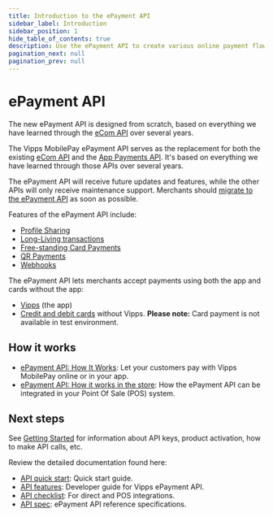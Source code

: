 ```yaml
---
title: Introduction to the ePayment API
sidebar_label: Introduction
sidebar_position: 1
hide_table_of_contents: true
description: Use the ePayment API to create various online payment flows.
pagination_next: null
pagination_prev: null
---
```


# ePayment API

The new ePayment API is designed from scratch, based on everything we have
learned through the
[eCom API](https://developer.vippsmobilepay.com/docs/APIs/ecom-api)
over several years.

The Vipps MobilePay ePayment API serves as the replacement for both the existing
[eCom API](https://developer.vippsmobilepay.com/docs/APIs/ecom-api) and the
[App Payments API](https://developer.mobilepay.dk/docs/app-payments).
It's based on everything we have learned through those APIs over several years.

The ePayment API will receive future updates and features, while the other APIs will only
receive maintenance support. Merchants should
[migrate to the ePayment API](https://developer.vippsmobilepay.com/docs/APIs/epayment-api/migration/)
as soon as possible.

Features of the ePayment API include:
* [Profile Sharing](https://developer.vippsmobilepay.com/docs/APIs/epayment-api/features/profile-sharing)
* [Long-Living transactions](https://developer.vippsmobilepay.com/docs/APIs/epayment-api/features/long-living-payments)
* [Free-standing Card Payments](https://developer.vippsmobilepay.com/docs/APIs/epayment-api/features/free-standing-card-payments)
* [QR Payments](https://developer.vippsmobilepay.com/docs/APIs/epayment-api/features/qr-payments)
* [Webhooks](https://developer.vippsmobilepay.com/docs/APIs/epayment-api/features/webhooks)

The ePayment API lets merchants accept payments using both the app and cards without the app:

* [Vipps](how-it-works/vipps-epayment-api-how-it-works-online.md#1-pay-with-vipps) (the app)
* [Credit and debit cards](features/free-standing-card-payments.md) without Vipps.
  **Please note:** Card payment is not available in test environment.

## How it works

* [ePayment API: How It Works](./how-it-works/vipps-epayment-api-how-it-works-online.md):
  Let your customers pay with Vipps MobilePay online or in your app.
* [ePayment API: How it works in the store](./how-it-works/vipps-epayment-api-how-it-works-in-store.md):
  How the ePayment API can be integrated in your Point Of Sale (POS) system.

## Next steps

See
[Getting Started](https://developer.vippsmobilepay.com/docs/vipps-developers/vipps-getting-started)
for information about API keys, product activation, how to make API calls, etc.

Review the detailed documentation found here:

* [API quick start](quick-start.md): Quick start guide.
* [API features](features/README.md): Developer guide for Vipps ePayment API.
* [API checklist](checklist.md): For direct and POS integrations.
* [API spec](https://developer.vippsmobilepay.com/api/epayment): ePayment API reference specifications.
